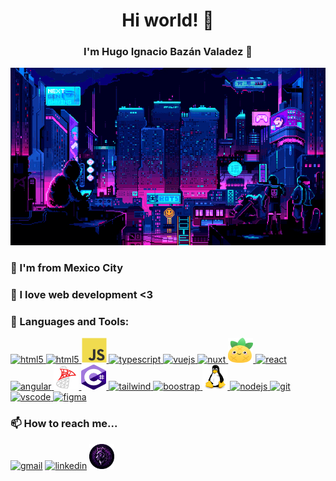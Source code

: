 <h1 align="center">Hi world! 🐳</h1>
<h3 align="center">I'm Hugo Ignacio Bazán Valadez 🦆</h3>

<p align="center">
  <img src="https://github.com/HugoBzn/HugoBzn/blob/main/cbpunk.gif"/>
</p>

<h3>🌮 I'm from Mexico City</h3>
<h3>👀 I love web development <3</h3>
<h3 align="left">🦕 Languages and Tools:</h3>
<p align="left"> <a href="https://developer.mozilla.org/es/docs/Web/HTML" target="_blank" rel="noreferrer"> <img src="https://www.vectorlogo.zone/logos/w3_html5/w3_html5-icon.svg" alt="html5" width="40" height="40"/> </a> <a href="https://developer.mozilla.org/es/docs/Web/CSS" target="_blank" rel="noreferrer"> <img src="https://www.vectorlogo.zone/logos/w3_css/w3_css-icon.svg" alt="html5" width="40" height="40"/> </a> <a href="https://developer.mozilla.org/en-US/docs/Web/JavaScript" target="_blank" rel="noreferrer"> <img src="https://raw.githubusercontent.com/devicons/devicon/master/icons/javascript/javascript-original.svg" alt="javascript" width="40" height="40"/> </a> <a href="https://www.typescriptlang.org/" target="_blank" rel="noreferrer"> <img src="https://www.vectorlogo.zone/logos/typescriptlang/typescriptlang-icon.svg" alt="typescript" width="40" height="40"/> </a> <a href="https://www.vuejs.org/" target="_blank" rel="noreferrer"> <img src="https://www.vectorlogo.zone/logos/vuejs/vuejs-icon.svg" alt="vuejs" width="40" height="40"/> </a> <a href="https://v2.nuxt.com/" target="_blank" rel="noreferrer"> <img src="https://www.vectorlogo.zone/logos/nuxtjs/nuxtjs-icon.svg" alt="nuxt" width="40" height="40"/> </a> <a href="https://pinia.vuejs.org/" target="_blank" rel="noreferrer"> <img src="https://github.com/HugoBzn/HugoBzn/blob/main/pinia.svg" alt="pinia" width="40" height="40"/> </a> <a href="https://es.react.dev/" target="_blank" rel="noreferrer"> <img src="https://www.vectorlogo.zone/logos/reactjs/reactjs-icon.svg" alt="react" width="40" height="40"/> </a> <a href="https://angular.io/" target="_blank" rel="noreferrer"> <img src="https://www.vectorlogo.zone/logos/angular/angular-icon.svg" alt="angular" width="40" height="40"/> </a> <a href="https://www.microsoft.com/es-mx/sql-server/sql-server-2022" target="_blank" rel="noreferrer"> <img src="https://github.com/HugoBzn/HugoBzn/blob/main/sqlServer.webp" alt="sqlserver" width="40" height="40"/> <a href="https://dotnet.microsoft.com/es-es/languages/csharp" target="_blank" rel="noreferrer"> <img src="https://github.com/HugoBzn/HugoBzn/blob/main/cSharp.webp" alt="csharp" width="40" height="40"/> </a> <a href="https://tailwindcss.com/" target="_blank" rel="noreferrer"> <img src="https://www.vectorlogo.zone/logos/tailwindcss/tailwindcss-icon.svg" alt="tailwind" width="40" height="40"/> </a> <a href="https://getbootstrap.com/" target="_blank" rel="noreferrer"> <img src="https://www.vectorlogo.zone/logos/getbootstrap/getbootstrap-icon.svg" alt="boostrap" width="40" height="40"/> </a> <a href="https://www.linux.org/" target="_blank" rel="noreferrer"> <img src="https://raw.githubusercontent.com/devicons/devicon/master/icons/linux/linux-original.svg" alt="linux" width="40" height="40"/> </a> <a href="https://nodejs.org/es" target="_blank" rel="noreferrer"> <img src="https://www.vectorlogo.zone/logos/nodejs/nodejs-icon.svg" alt="nodejs" width="40" height="40"/> </a> <a href="https://git-scm.com/" target="_blank" rel="noreferrer"> <img src="https://www.vectorlogo.zone/logos/git-scm/git-scm-icon.svg" alt="git" width="40" height="40"/> </a> <a href="https://code.visualstudio.com/" target="_blank" rel="noreferrer"> <img src="https://www.vectorlogo.zone/logos/visualstudio_code/visualstudio_code-icon.svg" alt="vscode" width="40" height="40"/> </a> <a href="https://www.figma.com/" target="_blank" rel="noreferrer"> <img src="https://www.vectorlogo.zone/logos/figma/figma-icon.svg" alt="figma" width="40" height="40"/> </a>
  </p>
<h3>📫 How to reach me...</h3>
<p align="left">
<a href="mailto:hugobazan1499@gmail.com"><img src="https://www.vectorlogo.zone/logos/gmail/gmail-icon.svg" alt="gmail" width="40" height="40"/></a> <a href="https://www.linkedin.com/in/hugo-bazán-22611b262/"><img src="https://www.vectorlogo.zone/logos/linkedin/linkedin-icon.svg" alt="linkedin" width="40" height="40"/></a> <a href="https://hugobzn.netlify.app/es"><img src="https://github.com/HugoBzn/HugoBzn/blob/main/iawolf.png" alt="mypage" width="40" height="40"/></a>
</p>



